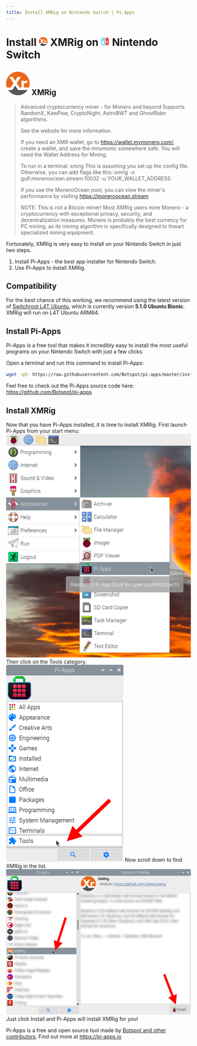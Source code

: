 ```yaml
---
title: Install XMRig on Nintendo Switch | Pi-Apps
---
```

<div class="simple-install-content content">

# Install <img src="/img/app-icons/XMRig/icon-64.png" height=24> XMRig on <img src=/img/other-icons/switch-icon.svg height=24> Nintendo Switch

## <img src="/img/app-icons/XMRig/icon-64.png"> XMRig
> Advanced cryptocurrency miner - for Monero and beyond
> Supports RandomX, KawPow, CryptoNight, AstroBWT and GhostRider algorithms.
> 
> See the website for more information.
> 
> If you need an XMR wallet, go to https://wallet.mymonero.com/, create a wallet, and save the mnumonic somewhere safe. You will need the Wallet Address for Mining.
> 
> To run in a terminal: xmrig
> This is assuming you set up the config file. Otherwise, you can add flags like this: 
> xmrig -o gulf.moneroocean.stream:10032 -u YOUR_WALLET_ADDRESS
> 
> If you use the MoneroOcean pool, you can view the miner's performance by visiting https://moneroocean.stream
> 
> NOTE:
> This is not a Bitcoin miner! Most XMRig users mine Monero - a cryptocurrency with exceptional privacy, security, and decentralization measures.
> Monero is probably the best currency for PC mining, as its mining algorithm is specifically designed to thwart specialized mining equipment.

Fortunately, XMRig is very easy to install on your Nintendo Switch in just two steps.
1. Install Pi-Apps - the best app installer for Nintendo Switch.
2. Use Pi-Apps to install XMRig.
</div>
<div class="simple-install-content content">

## Compatibility
For the best chance of this working, we recommend using the latest version of [Switchroot L4T Ubuntu](https://wiki.switchroot.org/en/Linux/Ubuntu-Install-Guide), which is currently version **5.1.0 Ubuntu Bionic**.
XMRig will run on L4T Ubuntu ARM64.
</div>
<div class="simple-install-content content">

## Install Pi-Apps

Pi-Apps is a free tool that makes it incredibly easy to install the most useful programs on your Nintendo Switch with just a few clicks.

Open a terminal and run this command to install Pi-Apps:
```bash
wget -qO- https://raw.githubusercontent.com/Botspot/pi-apps/master/install | bash
```
Feel free to check out the Pi-Apps source code here: https://github.com/Botspot/pi-apps
</div>
<div class="simple-install-content content">

## Install XMRig

Now that you have Pi-Apps installed, it is time to install XMRig.
First launch Pi-Apps from your start menu:
<img src="/img/start-menu.png">
Then click on the Tools category.
<img src="/img/category-selections/Tools.png">
Now scroll down to find XMRig in the list.
<img src="/img/app-icons/XMRig/app-selection.png">
Just click Install and Pi-Apps will install XMRig for you!
</div>
<div class="simple-install-content content">

Pi-Apps is a free and open source tool made by [Botspot and other contributors](/about/#contributors). Find out more at https://pi-apps.io
</div>

